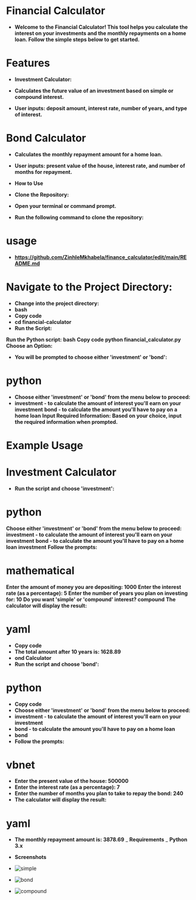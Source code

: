 # Financial Calculator

- **Welcome to the Financial Calculator! This tool helps you calculate the interest on your investments and the monthly repayments on a home loan. Follow the simple steps below to get started.**

# Features

- **Investment Calculator:**

- **Calculates the future value of an investment based on simple or compound interest.**
- **User inputs: deposit amount, interest rate, number of years, and type of interest.**

# Bond Calculator

- **Calculates the monthly repayment amount for a home loan.**
- **User inputs: present value of the house, interest rate, and number of months for repayment.**

- **How to Use**
- **Clone the Repository:**

- **Open your terminal or command prompt.**
- **Run the following command to clone the repository:**

# usage

- **https://github.com/ZinhleMkhabela/finance_calculator/edit/main/README.md**

# Navigate to the Project Directory:

- **Change into the project directory:**
- **bash**
- **Copy code**
- **cd financial-calculator**
- **Run the Script:**

**Run the Python script:**
**bash**
**Copy code**
**python financial_calculator.py**
**Choose an Option:**

- **You will be prompted to choose either 'investment' or 'bond':**
# python

- **Choose either 'investment' or 'bond' from the menu below to proceed:**
- **investment - to calculate the amount of interest you'll earn on your investment**
**bond       - to calculate the amount you'll have to pay on a home loan**
**Input Required Information:**
**Based on your choice, input the required information when prompted.**

# Example Usage

# Investment Calculator
- **Run the script and choose 'investment':**

# python

**Choose either 'investment' or 'bond' from the menu below to proceed:**
**investment - to calculate the amount of interest you'll earn on your investment**
**bond       - to calculate the amount you'll have to pay on a home loan**
**investment**
**Follow the prompts:**

# mathematical

**Enter the amount of money you are depositing: 1000**
**Enter the interest rate (as a percentage): 5**
**Enter the number of years you plan on investing for: 10**
**Do you want 'simple' or 'compound' interest? compound**
**The calculator will display the result:**

# yaml

- **Copy code**
- **The total amount after 10 years is: 1628.89**
- **ond Calculator**
- **Run the script and choose 'bond':**

# python
- **Copy code**
- **Choose either 'investment' or 'bond' from the menu below to proceed:**
- **investment - to calculate the amount of interest you'll earn on your investment**
- **bond       - to calculate the amount you'll have to pay on a home loan**
- **bond**
- **Follow the prompts:**

# vbnet


- **Enter the present value of the house: 500000**
- **Enter the interest rate (as a percentage): 7**
- **Enter the number of months you plan to take to repay the bond: 240**
- **The calculator will display the result:**

# yaml



- **The monthly repayment amount is: 3878.69**
_ **Requirements**
_ **Python 3.x**

- **Screenshots**
- ![simple](https://github.com/ZinhleMkhabela/finance_calculator/assets/171023473/6f04c717-59c4-4ab9-bdd9-220c4aaeb99a)
- ![bond](https://github.com/ZinhleMkhabela/finance_calculator/assets/122616394/c78e3ac5-64e7-493d-8b81-537ff081b66e)
- ![compound](https://github.com/ZinhleMkhabela/finance_calculator/assets/122616394/fd4e7d88-2db6-43dd-a7e0-2e16bab7ba9f)


